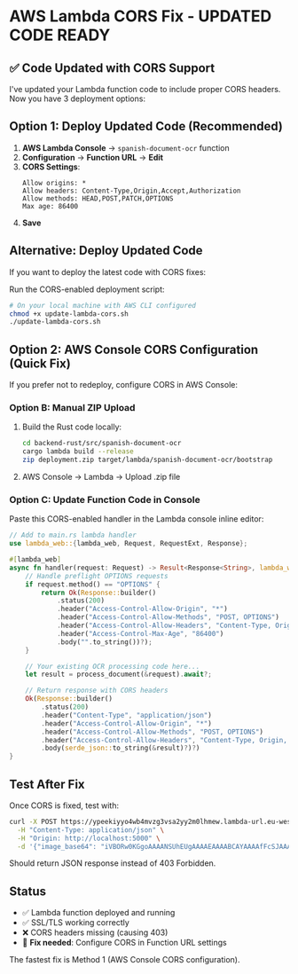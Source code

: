 # AWS Lambda CORS Fix - UPDATED CODE READY

## ✅ Code Updated with CORS Support

I've updated your Lambda function code to include proper CORS headers. Now you have 3 deployment options:

## Option 1: Deploy Updated Code (Recommended)

1. **AWS Lambda Console** → `spanish-document-ocr` function
2. **Configuration** → **Function URL** → **Edit**
3. **CORS Settings**:
   ```
   Allow origins: *
   Allow headers: Content-Type,Origin,Accept,Authorization
   Allow methods: HEAD,POST,PATCH,OPTIONS
   Max age: 86400
   ```
4. **Save**

## Alternative: Deploy Updated Code

If you want to deploy the latest code with CORS fixes:

Run the CORS-enabled deployment script:

```bash
# On your local machine with AWS CLI configured
chmod +x update-lambda-cors.sh
./update-lambda-cors.sh
```

## Option 2: AWS Console CORS Configuration (Quick Fix)

If you prefer not to redeploy, configure CORS in AWS Console:

### Option B: Manual ZIP Upload

1. Build the Rust code locally:
   ```bash
   cd backend-rust/src/spanish-document-ocr
   cargo lambda build --release
   zip deployment.zip target/lambda/spanish-document-ocr/bootstrap
   ```
2. AWS Console → Lambda → Upload .zip file

### Option C: Update Function Code in Console

Paste this CORS-enabled handler in the Lambda console inline editor:

```rust
// Add to main.rs lambda handler
use lambda_web::{lambda_web, Request, RequestExt, Response};

#[lambda_web]
async fn handler(request: Request) -> Result<Response<String>, lambda_web::Error> {
    // Handle preflight OPTIONS requests
    if request.method() == "OPTIONS" {
        return Ok(Response::builder()
            .status(200)
            .header("Access-Control-Allow-Origin", "*")
            .header("Access-Control-Allow-Methods", "POST, OPTIONS")
            .header("Access-Control-Allow-Headers", "Content-Type, Origin, Accept")
            .header("Access-Control-Max-Age", "86400")
            .body("".to_string())?);
    }

    // Your existing OCR processing code here...
    let result = process_document(&request).await?;

    // Return response with CORS headers
    Ok(Response::builder()
        .status(200)
        .header("Content-Type", "application/json")
        .header("Access-Control-Allow-Origin", "*")
        .header("Access-Control-Allow-Methods", "POST, OPTIONS")
        .header("Access-Control-Allow-Headers", "Content-Type, Origin, Accept")
        .body(serde_json::to_string(&result)?)?)
}
```

## Test After Fix

Once CORS is fixed, test with:

```bash
curl -X POST https://ypeekiyyo4wb4mvzg3vsa2yy2m0lhmew.lambda-url.eu-west-3.on.aws/ \
  -H "Content-Type: application/json" \
  -H "Origin: http://localhost:5000" \
  -d '{"image_base64": "iVBORw0KGgoAAAANSUhEUgAAAAEAAAABCAYAAAAfFcSJAAAADUlEQVR42mP8/5+hHgAHggJ/PchI7wAAAABJRU5ErkJggg==", "document_type": "DNI", "side": "front"}'
```

Should return JSON response instead of 403 Forbidden.

## Status

- ✅ Lambda function deployed and running
- ✅ SSL/TLS working correctly
- ❌ CORS headers missing (causing 403)
- 🔧 **Fix needed**: Configure CORS in Function URL settings

The fastest fix is Method 1 (AWS Console CORS configuration).

```

```
